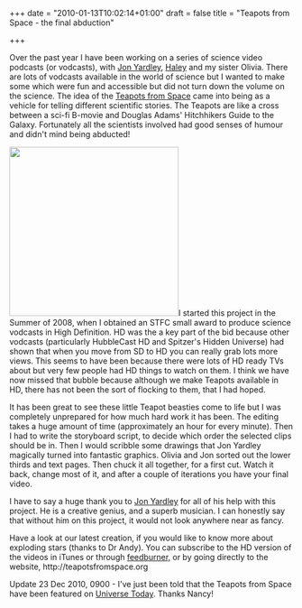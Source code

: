 +++
date = "2010-01-13T10:02:14+01:00"
draft = false
title = "Teapots from Space - the final abduction"

+++

<p>Over the past year I have been working on a series of science video podcasts (or vodcasts), with <a href="http://jcyardley.co.uk/">Jon Yardley</a>, <a href="http://haley.gomez.me.uk">Haley</a> and my sister Olivia. There are lots of vodcasts available in the world of science but I wanted to make some which were fun and accessible but did not turn down the volume on the science. The idea of the <a href="http://lcogt.net/teapotsfromspace">Teapots from Space</a> came into being as a vehicle for telling different scientific stories. The Teapots are like a cross between a sci-fi B-movie and Douglas Adams' Hitchhikers Guide to the Galaxy. Fortunately all the scientists involved had good senses of humour and didn't mind being abducted!</p>

<p><!--more--></p>

<p><a href="http://static.darkmattersheep.uk/2010/01/logo.jpg"><img alt="" class="alignleft size-medium wp-image-49" height="300" src="http://static.darkmattersheep.uk/2010/01/logo-300x300.jpg" title="Teapots from Space" width="300" /></a>I started this project in the Summer of 2008, when  I obtained an STFC small award to produce science vodcasts in High Definition. HD was the a key part of the bid because other vodcasts (particularly HubbleCast HD and Spitzer's Hidden Universe) had shown that when you move from SD to HD you can really grab lots more views. This seems to have been because there were lots of HD ready TVs about but very few people had HD things to watch on them. I think we have now missed that bubble because although we make Teapots available in HD, there has not been the sort of flocking to them, that I had hoped.</p>

<p>It has been great to see these little Teapot beasties come to life but I was completely unprepared for how much hard work it has been. The editing takes a huge amount of time (approximately an hour for every minute). Then I had to write the storyboard script, to decide which order the selected clips should be in. Then I would scribble some drawings that Jon Yardley magically turned into fantastic graphics. Olivia and Jon sorted out the lower thirds and text pages. Then chuck it all together, for a first cut. Watch it back, change most of it, and after a couple of iterations you have your final video.</p>

<p>I have to say a huge thank you to <a href="http://jcyardley.co.uk/">Jon Yardley</a> for all of his help with this project. He is a creative genius, and a superb musician. I can honestly say that without him on this project, it would not look anywhere near as fancy.</p>

<p>Have a look at our latest creation, if you would like to know more about exploding stars (thanks to Dr Andy). You can subscribe to the HD version of the videos in iTunes or through <a href="http://feeds.feedburner.com/teapotsfromspace_hd" target="_blank">feedburner,</a> or by going directly to the website, http://teapotsfromspace.org</p>

<p>Update 23 Dec 2010, 0900 - I've just been told that the Teapots from Space have been featured on <a href="http://www.universetoday.com/2009/12/22/the-invasion-of-teapots-from-space/" target="_blank">Universe Today</a>. Thanks Nancy!</p>